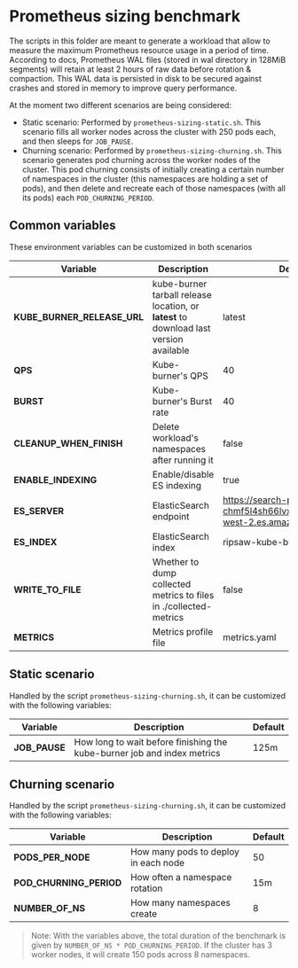 # Prometheus sizing benchmark

The scripts in this folder are meant to generate a workload that allow to measure the maximum Prometheus resource usage in a period of time.
According to docs, Prometheus WAL files (stored in wal directory in 128MiB segments) will retain at least 2 hours of raw data before rotation & compaction. This WAL data is persisted in disk to be secured against crashes and stored in memory to improve query performance.

At the moment two different scenarios are being considered:

- Static scenario: Performed by `prometheus-sizing-static.sh`. This scenario fills all worker nodes across the cluster with 250 pods each, and then sleeps for `JOB_PAUSE`.
- Churning scenario: Performed by `prometheus-sizing-churning.sh`. This scenario generates pod churning across the worker nodes of the cluster. This pod churning consists of initially creating a certain number of namespaces in the cluster (this namespaces are holding a set of pods), and then delete and recreate each of those namespaces (with all its pods) each `POD_CHURNING_PERIOD`.

## Common variables

These environment variables can be customized in both scenarios

| Variable         | Description                         | Default |
|------------------|-------------------------------------|---------|
| **KUBE_BURNER_RELEASE_URL** | kube-burner tarball release location, or **latest** to download last version available | latest |
| **QPS**              | Kube-burner's QPS                     | 40 |
| **BURST**              | Kube-burner's Burst rate            | 40 |
| **CLEANUP_WHEN_FINISH** | Delete workload's namespaces after running it | false |
| **ENABLE_INDEXING**  | Enable/disable ES indexing      | true |
| **ES_SERVER**        | ElasticSearch endpoint         | https://search-perfscale-dev-chmf5l4sh66lvxbnadi4bznl3a.us-west-2.es.amazonaws.com:443|
| **ES_INDEX**         | ElasticSearch index            | ripsaw-kube-burner |
| **WRITE_TO_FILE**    | Whether to dump collected metrics to files in ./collected-metrics | false |
| **METRICS**          | Metrics profile file | metrics.yaml |

## Static scenario

Handled by the script `prometheus-sizing-churning.sh`, it can be customized with the following variables:

| Variable         | Description                         | Default |
|------------------|-------------------------------------|---------|
| **JOB_PAUSE**        | How long to wait before finishing the kube-burner job and index metrics | 125m |

## Churning scenario

Handled by the script `prometheus-sizing-churning.sh`, it can be customized with the following variables:

| Variable         | Description                         | Default |
|------------------|-------------------------------------|---------|
| **PODS_PER_NODE**    | How many pods to deploy in each node  | 50 |
| **POD_CHURNING_PERIOD**    | How often a namespace rotation  | 15m |
| **NUMBER_OF_NS**    | How many namespaces create             | 8 |

> Note: With the variables above, the total duration of the benchmark is given by `NUMBER_OF_NS * POD_CHURNING_PERIOD`. If the cluster has 3 worker nodes, it will create 150 pods across 8 namespaces.
